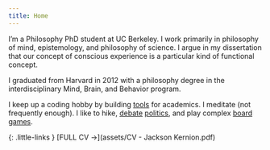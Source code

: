 ```yaml
---
title: Home
---
```


I’m a Philosophy PhD student at UC Berkeley. I work primarily in philosophy of mind, epistemology, and philosophy of science. I argue in my dissertation that our concept of conscious experience is a particular kind of functional concept.

I graduated from Harvard in 2012 with a philosophy degree in the interdisciplinary Mind, Brain, and Behavior program.

I keep up a coding hobby by building [tools](/tools) for academics. I meditate (not frequently enough). I like to hike, [debate](https://medium.com/@jacksonkernion/harvard-wants-to-ban-gender-discrimination-heres-why-that-s-smart-b9d4a5652fbb) [politics](https://medium.com/@jacksonkernion/trumpism-represents-a-gamergate-style-backlash-against-pc-culture-672d65058999), and play complex [board](https://boardgamegeek.com/boardgame/13/catan) [games](https://boardgamegeek.com/boardgame/68448/7-wonders). 

{: .little-links }
[FULL CV →](assets/CV - Jackson Kernion.pdf)

<!-- 

Later...
- "Some things I imagine a visitor to the website might want to know about me:"
	- I grew up in Pittsburgh, PA, where I ran cross country and sang in musicals at a giant suburban public high school.
	- I went to Harvard for undergrad, where I graduated in 2012 with a philosophy degree in the interdisciplinary Mind, Brain, and Behavior program.
		- In addition to leading that program's undergrad extracurricular organization (HSMBB) ...
		- "I have a background in software engineering..."
		- Acting/ a capella
		- (Met my future wife)
	- After sophomore year, I traveled through Nepal 
- Hobbies/interests?
- "I graduated from Harvard in 2012 with MBB degree
- "I have a background in software engineering..."

-->